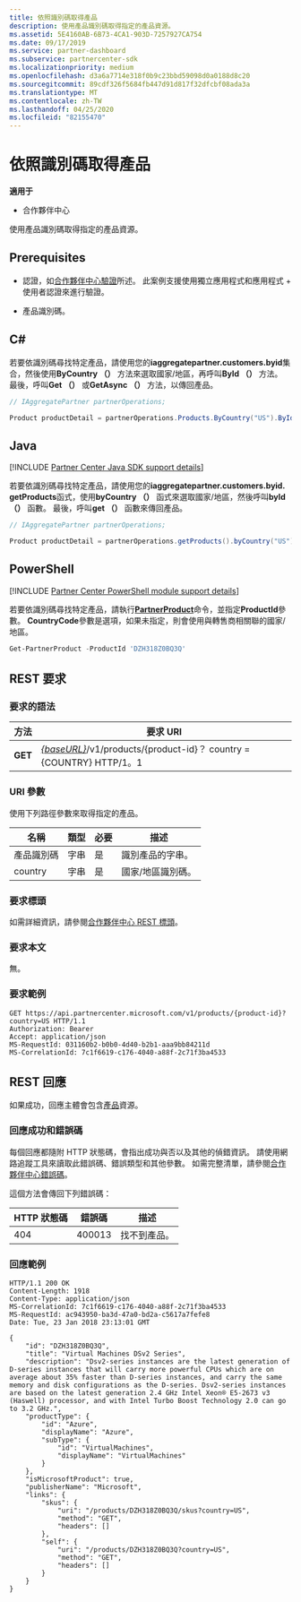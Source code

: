 ```yaml
---
title: 依照識別碼取得產品
description: 使用產品識別碼取得指定的產品資源。
ms.assetid: 5E4160AB-6B73-4CA1-903D-7257927CA754
ms.date: 09/17/2019
ms.service: partner-dashboard
ms.subservice: partnercenter-sdk
ms.localizationpriority: medium
ms.openlocfilehash: d3a6a7714e318f0b9c23bbd59098d0a0188d8c20
ms.sourcegitcommit: 89cdf326f5684fb447d91d817f32dfcbf08ada3a
ms.translationtype: MT
ms.contentlocale: zh-TW
ms.lasthandoff: 04/25/2020
ms.locfileid: "82155470"
---
```

# <a name="get-a-product-by-id"></a>依照識別碼取得產品

**適用于**

- 合作夥伴中心

使用產品識別碼取得指定的產品資源。

## <a name="prerequisites"></a>Prerequisites

- 認證，如[合作夥伴中心驗證](partner-center-authentication.md)所述。 此案例支援使用獨立應用程式和應用程式 + 使用者認證來進行驗證。

- 產品識別碼。

## <a name="c"></a>C\#

若要依識別碼尋找特定產品，請使用您的**iaggregatepartner.customers.byid**集合，然後使用**ByCountry （）** 方法來選取國家/地區，再呼叫**ById （）** 方法。 最後，呼叫**Get （）** 或**GetAsync （）** 方法，以傳回產品。

```csharp
// IAggregatePartner partnerOperations;

Product productDetail = partnerOperations.Products.ByCountry("US").ById("DZH318Z0BQ3Q").Get();
```

## <a name="java"></a>Java

[!INCLUDE [Partner Center Java SDK support details](<../includes/java-sdk-support.md>)]

若要依識別碼尋找特定產品，請使用您的**iaggregatepartner.customers.byid. getProducts**函式，使用**byCountry （）** 函式來選取國家/地區，然後呼叫**byId （）** 函數。 最後，呼叫**get （）** 函數來傳回產品。

```java
// IAggregatePartner partnerOperations;

Product productDetail = partnerOperations.getProducts().byCountry("US").byId("DZH318Z0BQ3Q").get();
```

## <a name="powershell"></a>PowerShell

[!INCLUDE [Partner Center PowerShell module support details](<../includes/powershell-module-support.md>)]

若要依識別碼尋找特定產品，請執行[**PartnerProduct**](https://github.com/Microsoft/Partner-Center-PowerShell/blob/master/docs/help/Get-PartnerProduct.md)命令，並指定**ProductId**參數。 **CountryCode**參數是選項，如果未指定，則會使用與轉售商相關聯的國家/地區。

```powershell
Get-PartnerProduct -ProductId 'DZH318Z0BQ3Q'
```

## <a name="rest-request"></a>REST 要求

### <a name="request-syntax"></a>要求的語法

| 方法  | 要求 URI                                                                                   |
|---------|-----------------------------------------------------------------------------------------------|
| **GET** | [*{baseURL}*](partner-center-rest-urls.md)/v1/products/{product-id}？ country = {COUNTRY} HTTP/1。1  |

### <a name="uri-parameter"></a>URI 參數

使用下列路徑參數來取得指定的產品。

| 名稱                   | 類型     | 必要 | 描述                                                     |
|------------------------|----------|----------|-----------------------------------------------------------------|
| 產品識別碼             | 字串   | 是      | 識別產品的字串。                           |
| country                | 字串   | 是      | 國家/地區識別碼。                                            |

### <a name="request-headers"></a>要求標頭

如需詳細資訊，請參閱[合作夥伴中心 REST 標頭](headers.md)。

### <a name="request-body"></a>要求本文

無。

### <a name="request-example"></a>要求範例

```http
GET https://api.partnercenter.microsoft.com/v1/products/{product-id}?country=US HTTP/1.1
Authorization: Bearer
Accept: application/json
MS-RequestId: 031160b2-b0b0-4d40-b2b1-aaa9bb84211d
MS-CorrelationId: 7c1f6619-c176-4040-a88f-2c71f3ba4533
```

## <a name="rest-response"></a>REST 回應

如果成功，回應主體會包含[產品](product-resources.md#product)資源。

### <a name="response-success-and-error-codes"></a>回應成功和錯誤碼

每個回應都隨附 HTTP 狀態碼，會指出成功與否以及其他的偵錯資訊。 請使用網路追蹤工具來讀取此錯誤碼、錯誤類型和其他參數。 如需完整清單，請參閱[合作夥伴中心錯誤碼](error-codes.md)。

這個方法會傳回下列錯誤碼：

| HTTP 狀態碼     | 錯誤碼   | 描述                                                                |
|----------------------|--------------|----------------------------------------------------------------------------|
| 404                  | 400013       | 找不到產品。                                                     |

### <a name="response-example"></a>回應範例

```http
HTTP/1.1 200 OK
Content-Length: 1918
Content-Type: application/json
MS-CorrelationId: 7c1f6619-c176-4040-a88f-2c71f3ba4533
MS-RequestId: ac943950-ba3d-47a0-bd2a-c5617a7fefe8
Date: Tue, 23 Jan 2018 23:13:01 GMT

{
    "id": "DZH318Z0BQ3Q",
    "title": "Virtual Machines DSv2 Series",
    "description": "Dsv2-series instances are the latest generation of D-series instances that will carry more powerful CPUs which are on average about 35% faster than D-series instances, and carry the same memory and disk configurations as the D-series. Dsv2-series instances are based on the latest generation 2.4 GHz Intel Xeon® E5-2673 v3 (Haswell) processor, and with Intel Turbo Boost Technology 2.0 can go to 3.2 GHz.",
    "productType": {
        "id": "Azure",
        "displayName": "Azure",
        "subType": {
            "id": "VirtualMachines",
            "displayName": "VirtualMachines"
        }
    },
    "isMicrosoftProduct": true,
    "publisherName": "Microsoft",
    "links": {
        "skus": {
            "uri": "/products/DZH318Z0BQ3Q/skus?country=US",
            "method": "GET",
            "headers": []
        },
        "self": {
            "uri": "/products/DZH318Z0BQ3Q?country=US",
            "method": "GET",
            "headers": []
        }
    }
}
```

